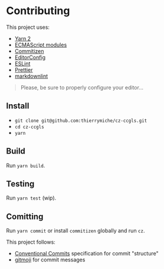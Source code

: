 # Contributing

This project uses:

- [Yarn 2](https://yarnpkg.com/)
- [ECMAScript modules](https://nodejs.org/api/esm.html)
- [Commitizen](http://commitizen.github.io/cz-cli/)
- [EditorConfig](https://editorconfig.org/)
- [ESLint](https://eslint.org/)
- [Prettier](https://prettier.io/)
- [markdownlint](https://github.com/DavidAnson/markdownlint)

> Please, be sure to properly configure your editor…

## Install

- `git clone git@github.com:thierrymiche/cz-ccgls.git`
- `cd cz-ccgls`
- `yarn`

## Build

Run `yarn build`.

## Testing

Run `yarn test` (wip).

## Comitting

Run `yarn commit` or install `commitizen` globally and run `cz`.

This project follows:

- [Conventional Commits](https://conventionalcommits.org) specification for commit "structure"
- [gitmoji](https://gitmoji.dev/) for commit messages
